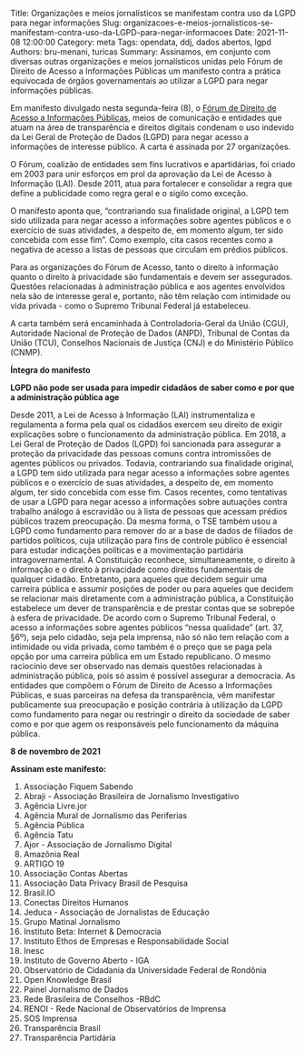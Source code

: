 Title: Organizações e meios jornalísticos se manifestam contra uso da LGPD para negar informações
Slug: organizacoes-e-meios-jornalisticos-se-manifestam-contra-uso-da-LGPD-para-negar-informacoes
Date: 2021-11-08 12:00:00
Category: meta
Tags: opendata, ddj, dados abertos, lgpd
Authors: bru-menani, turicas
Summary: Assinamos, em conjunto com diversas outras organizações e meios jornalísticos unidas pelo Fórum de Direito de Acesso a Informações Públicas um manifesto contra a prática equivocada de órgãos governamentais ao utilizar a LGPD para negar informações públicas.

Em manifesto divulgado nesta segunda-feira (8), o [Fórum de Direito de Acesso a Informações Públicas](http://informacaopublica.org.br/), meios de comunicação e entidades que atuam na área de transparência e direitos digitais condenam o uso indevido da Lei Geral de Proteção de Dados (LGPD) para negar acesso a informações de interesse público. A carta é assinada por 27 organizações.

O Fórum, coalizão de entidades sem fins lucrativos e apartidárias, foi criado em 2003 para unir esforços em prol da aprovação da Lei de Acesso à Informação (LAI). Desde 2011, atua para fortalecer e consolidar a regra que define a publicidade como regra geral e o sigilo como exceção.

O manifesto aponta que, “contrariando sua finalidade original, a LGPD tem sido utilizada para negar acesso a informações sobre agentes públicos e o exercício de suas atividades, a despeito de, em momento algum, ter sido concebida com esse fim”. Como exemplo, cita casos recentes como a negativa de acesso a listas de pessoas que circulam em prédios públicos.

Para as organizações do Fórum de Acesso, tanto o direito à informação quanto o direito à privacidade são fundamentais e devem ser assegurados. Questões relacionadas à administração pública e aos agentes envolvidos nela são de interesse geral e, portanto, não têm relação com intimidade ou vida privada - como o Supremo Tribunal Federal já estabeleceu.

A carta também será encaminhada à Controladoria-Geral da União (CGU), Autoridade Nacional de Proteção de Dados (ANPD), Tribunal de Contas da União (TCU), Conselhos Nacionais de Justiça (CNJ) e do Ministério Público (CNMP).


**Íntegra do manifesto**

**LGPD não pode ser usada para impedir cidadãos de saber como e por que a administração pública age**

Desde 2011, a Lei de Acesso à Informação (LAI) instrumentaliza e regulamenta a forma pela qual os cidadãos exercem seu direito de exigir explicações sobre o funcionamento da administração pública. Em 2018, a Lei Geral de Proteção de Dados (LGPD) foi sancionada para assegurar a proteção da privacidade das pessoas comuns contra intromissões de agentes públicos ou privados.
Todavia, contrariando sua finalidade original, a LGPD tem sido utilizada para negar acesso a informações sobre agentes públicos e o exercício de suas atividades, a despeito de, em momento algum, ter sido concebida com esse fim.  Casos recentes, como tentativas de usar a LGPD para negar acesso a informações sobre autuações contra trabalho análogo á escravidão ou à lista de pessoas que acessam prédios públicos trazem preocupação. Da mesma forma, o TSE também usou a LGPD como fundamento para remover do ar a base de dados de filiados de partidos políticos, cuja utilização para fins de controle público é essencial para estudar indicações políticas e a movimentação partidária intragovernamental.
A Constituição reconhece, simultaneamente, o direito à informação e o direito à privacidade como direitos fundamentais de qualquer cidadão. Entretanto, para aqueles que decidem seguir uma carreira pública e assumir posições de poder ou para aqueles que decidem se relacionar mais diretamente com a administração pública, a Constituição estabelece um dever de transparência e de prestar contas que se sobrepõe à esfera de privacidade.
De acordo com o Supremo Tribunal Federal, o acesso a informações sobre agentes públicos “nessa qualidade” (art. 37, §6º), seja pelo cidadão, seja pela imprensa, não só não tem relação com a intimidade ou vida privada, como também é o preço que se paga pela opção por uma carreira pública em um Estado republicano. O mesmo raciocínio deve ser observado nas demais questões relacionadas à administração pública, pois só assim é possível assegurar a democracia.
As entidades que compõem o Fórum de Direito de Acesso a Informações Públicas, e suas parceiras na defesa da transparência, vêm manifestar publicamente sua preocupação e posição contrária à utilização da LGPD como fundamento para negar ou restringir o direito da sociedade de saber como e por que agem os responsáveis pelo funcionamento da máquina pública.

**8 de novembro de 2021**

**Assinam este manifesto:**

1. Associação Fiquem Sabendo
1. Abraji - Associação Brasileira de Jornalismo Investigativo
1. Agência Livre.jor
1. Agência Mural de Jornalismo das Periferias
1. Agência Pública
1. Agência Tatu
1. Ajor - Associação de Jornalismo Digital
1. Amazônia Real
1. ARTIGO 19
1. Associação Contas Abertas
1. Associação Data Privacy Brasil de Pesquisa
1. Brasil.IO
1. Conectas Direitos Humanos
1. Jeduca - Associação de Jornalistas de Educação
1. Grupo Matinal Jornalismo
1. Instituto Beta: Internet & Democracia
1. Instituto Ethos de Empresas e Responsabilidade Social
1. Inesc
1. Instituto de Governo Aberto - IGA
1. Observatório de Cidadania da Universidade Federal de Rondônia
1. Open Knowledge Brasil
1. Painel Jornalismo de Dados
1. Rede Brasileira de Conselhos -RBdC
1. RENOI - Rede Nacional de Observatórios de Imprensa
1. SOS Imprensa
1. Transparência Brasil
1. Transparência Partidária
